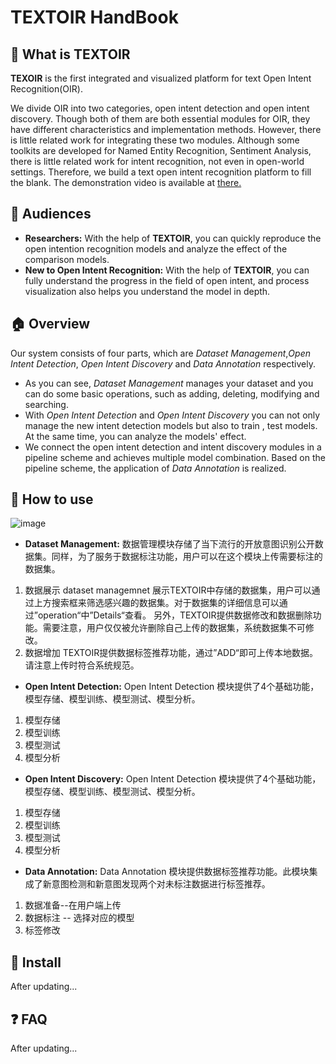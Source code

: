 # TEXTOIR HandBook

## :pushpin: What is TEXTOIR
**TEXOIR** is the first integrated and visualized platform for text Open Intent Recognition(OIR). 

We divide OIR into two categories, open intent detection and open intent discovery. Though both of them are both essential modules for OIR, they have different characteristics and implementation methods. However, there is little related work for integrating these two modules. Although some toolkits are developed for Named Entity Recognition, Sentiment Analysis, there is little related work for intent recognition, not even in open-world settings. Therefore, we build a text open intent recognition platform to fill the blank. The demonstration video is available at [there.](https://github.com/XTenLee/TEXTOIR)

## :couple: Audiences

* **Researchers:** With the help of **TEXTOIR**, you can quickly reproduce the open intention recognition models and analyze the effect of the comparison models.
* **New to Open Intent Recognition:** With the help of **TEXTOIR**, you can fully understand the progress in the field of open intent, and process visualization also helps you understand the model in depth.

## :house:  Overview
Our system consists of four parts, which are *Dataset Management*,*Open Intent Detection*, *Open Intent Discovery* and *Data Annotation* respectively. 
* As you can see, *Dataset Management* manages your dataset and you can do some basic operations, such as adding, deleting, modifying and searching.
* With *Open Intent Detection* and *Open Intent Discovery* you can not only manage the new intent detection models but also to train , test models. At the same time, you can analyze the models' effect. 
* We connect the open intent detection and intent discovery modules in a pipeline scheme and achieves multiple model combination. Based on the pipeline scheme, the application of *Data Annotation* is realized.

## :loudspeaker: How to use
![image](https://github.com/XTenLee/TEXTOIR/blob/main/image/handbook.png)
* **Dataset Management:**
数据管理模块存储了当下流行的开放意图识别公开数据集。同样，为了服务于数据标注功能，用户可以在这个模块上传需要标注的数据集。
1. 数据展示
dataset managemnet 展示TEXTOIR中存储的数据集，用户可以通过上方搜索框来筛选感兴趣的数据集。对于数据集的详细信息可以通过”operation“中”Details“查看。
另外，TEXTOIR提供数据修改和数据删除功能。需要注意，用户仅仅被允许删除自己上传的数据集，系统数据集不可修改。
2. 数据增加
TEXTOIR提供数据标签推荐功能，通过”ADD“即可上传本地数据。请注意上传时符合系统规范。

* **Open Intent Detection:**
Open Intent Detection 模块提供了4个基础功能，模型存储、模型训练、模型测试、模型分析。
1. 模型存储
2. 模型训练
3. 模型测试
4. 模型分析
* **Open Intent Discovery:**
Open Intent Detection 模块提供了4个基础功能，模型存储、模型训练、模型测试、模型分析。
1. 模型存储
2. 模型训练
3. 模型测试
4. 模型分析
* **Data Annotation:**
Data Annotation 模块提供数据标签推荐功能。此模块集成了新意图检测和新意图发现两个对未标注数据进行标签推荐。
1. 数据准备--在用户端上传
2. 数据标注 -- 选择对应的模型
3. 标签修改 


## :hammer: Install

After updating...

## :question: FAQ

After updating...
  
  
